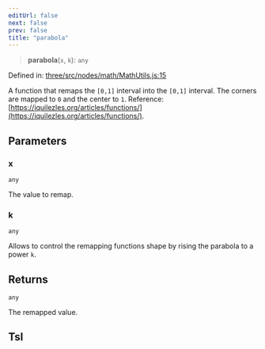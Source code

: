 ```yaml
---
editUrl: false
next: false
prev: false
title: "parabola"
---
```


> **parabola**(`x`, `k`): `any`

Defined in: [three/src/nodes/math/MathUtils.js:15](https://github.com/DefinitelyMaybe/three-i18n/blob/fa57b79433d1c349ffb23a78727299c8d4190136/three/src/nodes/math/MathUtils.js#L15)

A function that remaps the `[0,1]` interval into the `[0,1]` interval.
The corners are mapped to `0` and the center to `1`.
Reference: [https://iquilezles.org/articles/functions/](https://iquilezles.org/articles/functions/).

## Parameters

### x

`any`

The value to remap.

### k

`any`

Allows to control the remapping functions shape by rising the parabola to a power `k`.

## Returns

`any`

The remapped value.

## Tsl
